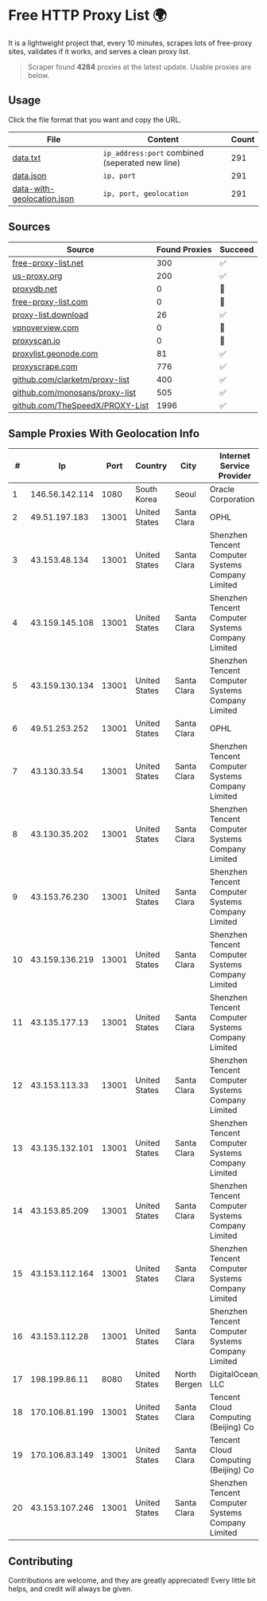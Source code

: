 
# Free HTTP Proxy List 🌍

It is a lightweight project that, every 10 minutes, scrapes lots of free-proxy sites, validates if it works, and serves a clean proxy list.


> Scraper found **4284** proxies at the latest update. Usable proxies are below.

## Usage

Click the file format that you want and copy the URL.


|File|Content|Count|
|----|-------|-----|
|[data.txt](https://raw.githubusercontent.com/themiralay/Proxy-List-World/master/data.txt)|`ip_address:port` combined (seperated new line)|291|
|[data.json](https://raw.githubusercontent.com/themiralay/Proxy-List-World/master/data.json)|`ip, port`|291|
|[data-with-geolocation.json](https://raw.githubusercontent.com/themiralay/Proxy-List-World/master/data-with-geolocation.json)|`ip, port, geolocation`|291|

## Sources

|Source|Found Proxies|Succeed|
|------|-------------|-------|
|[free-proxy-list.net](https://free-proxy-list.net)|300|✅|
|[us-proxy.org](https://www.us-proxy.org)|200|✅|
|[proxydb.net](http://proxydb.net)|0|🚫|
|[free-proxy-list.com](https://free-proxy-list.com/?page=&port=&type%5B%5D=http&type%5B%5D=https&up_time=0&search=Search)|0|🚫|
|[proxy-list.download](https://www.proxy-list.download/HTTP)|26|✅|
|[vpnoverview.com](https://vpnoverview.com/privacy/anonymous-browsing/free-proxy-servers)|0|🚫|
|[proxyscan.io](https://www.proxyscan.io)|0|🚫|
|[proxylist.geonode.com](https://proxylist.geonode.com/api/proxy-list?limit=300&page=1&sort_by=lastChecked&sort_type=desc&protocols=http,https)|81|✅|
|[proxyscrape.com](https://api.proxyscrape.com/v2/?request=displayproxies&protocol=http&timeout=10000&country=all&ssl=all&anonymity=all)|776|✅|
|[github.com/clarketm/proxy-list](https://raw.githubusercontent.com/clarketm/proxy-list/master/proxy-list-raw.txt)|400|✅|
|[github.com/monosans/proxy-list](https://raw.githubusercontent.com/monosans/proxy-list/main/proxies/http.txt)|505|✅|
|[github.com/TheSpeedX/PROXY-List](https://raw.githubusercontent.com/TheSpeedX/PROXY-List/master/http.txt)|1996|✅|


## Sample Proxies With Geolocation Info

|#|Ip|Port|Country|City|Internet Service Provider|
|-|--|----|-------|----|-------------------------|
|1|146.56.142.114|1080|South Korea|Seoul|Oracle Corporation|
|2|49.51.197.183|13001|United States|Santa Clara|OPHL|
|3|43.153.48.134|13001|United States|Santa Clara|Shenzhen Tencent Computer Systems Company Limited|
|4|43.159.145.108|13001|United States|Santa Clara|Shenzhen Tencent Computer Systems Company Limited|
|5|43.159.130.134|13001|United States|Santa Clara|Shenzhen Tencent Computer Systems Company Limited|
|6|49.51.253.252|13001|United States|Santa Clara|OPHL|
|7|43.130.33.54|13001|United States|Santa Clara|Shenzhen Tencent Computer Systems Company Limited|
|8|43.130.35.202|13001|United States|Santa Clara|Shenzhen Tencent Computer Systems Company Limited|
|9|43.153.76.230|13001|United States|Santa Clara|Shenzhen Tencent Computer Systems Company Limited|
|10|43.159.136.219|13001|United States|Santa Clara|Shenzhen Tencent Computer Systems Company Limited|
|11|43.135.177.13|13001|United States|Santa Clara|Shenzhen Tencent Computer Systems Company Limited|
|12|43.153.113.33|13001|United States|Santa Clara|Shenzhen Tencent Computer Systems Company Limited|
|13|43.135.132.101|13001|United States|Santa Clara|Shenzhen Tencent Computer Systems Company Limited|
|14|43.153.85.209|13001|United States|Santa Clara|Shenzhen Tencent Computer Systems Company Limited|
|15|43.153.112.164|13001|United States|Santa Clara|Shenzhen Tencent Computer Systems Company Limited|
|16|43.153.112.28|13001|United States|Santa Clara|Shenzhen Tencent Computer Systems Company Limited|
|17|198.199.86.11|8080|United States|North Bergen|DigitalOcean, LLC|
|18|170.106.81.199|13001|United States|Santa Clara|Tencent Cloud Computing (Beijing) Co|
|19|170.106.83.149|13001|United States|Santa Clara|Tencent Cloud Computing (Beijing) Co|
|20|43.153.107.246|13001|United States|Santa Clara|Shenzhen Tencent Computer Systems Company Limited|



## Contributing

Contributions are welcome, and they are greatly appreciated! Every
little bit helps, and credit will always be given.

